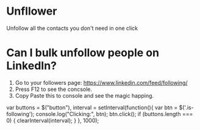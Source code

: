 # Unfllower
Unfollow all the contacts you don't need in one click


# Can I bulk unfollow people on LinkedIn?

1. Go to your followers page: https://www.linkedin.com/feed/following/
2. Press F12 to see the concsole.
3. Copy Paste this to console and see the magic happing.

var buttons = $("button"),
interval = setInterval(function(){
	var btn = $('.is-following');
   	console.log("Clicking:", btn);
    btn.click();
    if (buttons.length === 0) {
    	clearInterval(interval);
    }
}, 1000);
